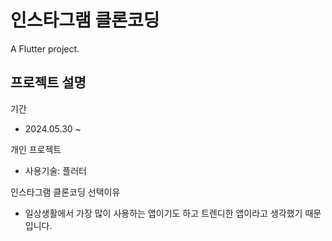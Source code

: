 # 인스타그램 클론코딩

A Flutter project.

## 프로젝트 설명

기간
 - 2024.05.30 ~

개인 프로젝트 
 - 사용기술: 플러터

인스타그램 클론코딩 선택이유 
 - 일상생활에서 가장 많이 사용하는 앱이기도 하고 트렌디한 앱이라고 생각했기 때문입니다.



